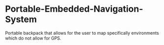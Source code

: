 # Portable-Embedded-Navigation-System
Portable backpack that allows for the user to map specifically environments which do not allow for GPS. 
